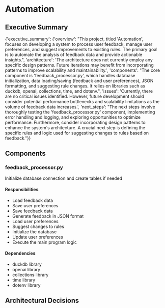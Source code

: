 # Automation



## Executive Summary

{'executive_summary': {'overview': "This project, titled 'Automation', focuses on developing a system to process user feedback, manage user preferences, and suggest improvements to existing rules. The primary goal is to automate the analysis of feedback data and provide actionable insights.", 'architecture': 'The architecture does not currently employ any specific design patterns. Future iterations may benefit from incorporating patterns to improve scalability and maintainability.', 'components': "The core component is 'feedback_processor.py', which handles database initialization, data loading/saving (feedback and user preferences), JSON formatting, and suggesting rule changes. It relies on libraries such as duckdb, openai, collections, time, and dotenv.", 'issues': 'Currently, there are no critical issues identified. However, future development should consider potential performance bottlenecks and scalability limitations as the volume of feedback data increases.', 'next_steps': "The next steps involve thoroughly testing the 'feedback_processor.py' component, implementing error handling and logging, and exploring opportunities to optimize performance. Furthermore, consider incorporating design patterns to enhance the system's architecture. A crucial next step is defining the specific rules and logic used for suggesting changes to rules based on feedback."}}

## Components

### feedback_processor.py

Initialize database connection and create tables if needed

#### Responsibilities

- Load feedback data
- Save user preferences
- Save feedback data
- Generate feedback in JSON format
- Load user preferences
- Suggest changes to rules
- Initialize the database
- Update user preferences
- Execute the main program logic

#### Dependencies

- duckdb library
- openai library
- collections library
- time library
- dotenv library

## Architectural Decisions
